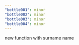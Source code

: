 ```yaml
---
"bottle001": minor
"bottle002": minor
"bottle003": minor
"bottle004": minor
---
```


new function with surname name
